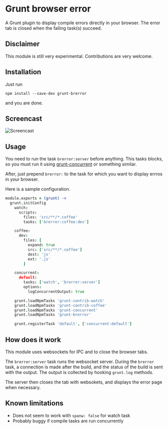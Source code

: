 # Grunt browser error

A Grunt plugin to display compile errors directly in your browser.
The error tab is closed when the failing task(s) succeed.

## Disclaimer

This module is still very experimental.
Contributions are very welcome.

## Installation

Just run

```
npm install --save-dev grunt-brerror
```

and you are done.

## Screencast

![Screencast](http://res.cloudinary.com/dtdu3sqtl/image/upload/v1408153873/optimised_pozz3l.gif)

## Usage

You need to run the task `brerror:server` before anything.
This tasks blocks, so you must run it using [grunt-concurrent](https://github.com/sindresorhus/grunt-concurrent) or something similar.

After, just prepend `brerror:` to the task for which you want to
display errros in your browser.

Here is a sample configuration.

```coffee
module.exports = (grunt) ->
  grunt.initConfig
    watch:
      scripts:
        files: 'src/**/*.coffee'
        tasks: ['brerror:coffee:dev']

    coffee:
      dev:
        files: [
          expand: true
          src: ['src/**/*.coffee']
          dest: 'js'
          ext: '.js'
        ]

    concurrent:
      default:
        tasks: ['watch', 'brerror:server']
        options:
          logConcurrentOutput: true

    grunt.loadNpmTasks 'grunt-contrib-watch'
    grunt.loadNpmTasks 'grunt-contrib-coffee'
    grunt.loadNpmTasks 'grunt-concurrent'
    grunt.loadNpmTasks 'grunt-brerror'

    grunt.registerTask 'default', ['concurrent:default']
```

## How does it work

This module uses websockets for IPC and to close the
browser tabs.

The `brerror:server` task runs the websocket server.
During the `brerror` task, a connection is made after the build,
and the status of the build is sent with the output.
The output is collected by hooking `grunt.log` methods.

The server then closes the tab with websokets, and displays the error page when necessary.

## Known limitations

* Does not seem to work with `spanw: false` for watch task
* Probably buggy if compile tasks are run concurrently
